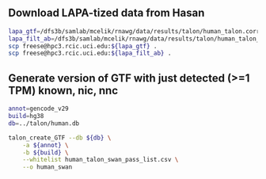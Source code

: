 ## Download LAPA-tized data from Hasan

```bash
lapa_gtf=/dfs3b/samlab/mcelik/rnawg/data/results/talon/human_talon.corrected.gtf
lapa_filt_ab=/dfs3b/samlab/mcelik/rnawg/data/results/talon/human_talon_abundance_filtered.corrected.tsv
scp freese@hpc3.rcic.uci.edu:${lapa_gtf} .
scp freese@hpc3.rcic.uci.edu:${lapa_filt_ab} .
```

## Generate version of GTF with just detected (>=1 TPM) known, nic, nnc
```bash
annot=gencode_v29
build=hg38
db=../talon/human.db

talon_create_GTF --db ${db} \
    -a ${annot} \
    -b ${build} \
    --whitelist human_talon_swan_pass_list.csv \
    --o human_swan
```
